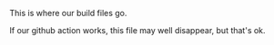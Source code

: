This is where our build files go.

If our github action works, this file may well disappear, but that's ok.
